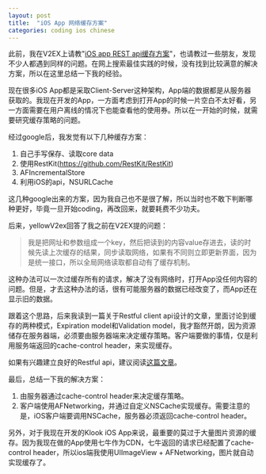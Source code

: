 ```yaml
---
layout: post
title:  "iOS App 网络缓存方案"
categories: coding ios chinese
---
```


此前，我在V2EX上请教"[iOS app REST api缓存方案][1]"，也请教过一些朋友，发现不少人都遇到同样的问题。在网上搜索最佳实践的时候，没有找到比较满意的解决方案，所以在这里总结一下我的经验。

现在很多iOS
App都是采取Client-Server这种架构，App端的数据都是从服务器获取的。我现在开发的App，一方面考虑到打开App的时候一片空白不太好看，另一方面需要在用户离线的情况下也能查看他的使用券。所以在一开始的时候，就需要研究缓存策略的问题。

经过google后，我发觉有以下几种缓存方案：

1. 自己手写保存、读取core data
2. 使用RestKit(https://github.com/RestKit/RestKit)
3. AFIncrementalStore
4. 利用iOS的api，NSURLCache

这几种google出来的方案，因为我自己也不是很了解，所以当时也不敢下判断哪种更好，毕竟一旦开始coding，再改回来，就要耗费不少功夫。

后来，yellowV2ex回答了我之前在V2EX提的问题：

> 我是把网址和参数组成一个key，然后把读到的内容value存进去，读的时候先读上次缓存的结果，同步读取网络，如果有不同则立即更新界面，因为是统一接口，所以全局网络读取都自动有了缓存机制。

这种办法可以一次过缓存所有的请求，解决了没有网络时，打开App没任何内容的问题。但是，才去这种办法的话，很有可能服务器的数据已经改变了，而App还在显示旧的数据。

跟着这个思路，后来我读到一篇关于Restful client api设计的文章，里面讨论到缓存的两种模式，Expiration model和Validation
model，我才豁然开朗，因为资源储存在服务器端，必须要由服务器端来决定缓存策略。客户端要做的事情，仅是利用服务端返回的cache-control header，来实现缓存。

如果有兴趣建立良好的Restful api，建议阅读[这篇文章][2]。

最后，总结一下我的解决方案：

1. 由服务器通过cache-control header来决定缓存策略。
2. 客户端使用AFNetworking，并通过自定义NSCache实现缓存。需要注意的是，iOS客户端要调用NSCache，服务器必须返回cache-control header。

另外，对于我现在开发的Klook iOS App来说，最重要的莫过于大量图片资源的缓存。因为我现在做的App使用七牛作为CDN，七牛返回的请求已经配置了cache-control header，所以ios端我使用UIImageView + AFNetworking，图片就自动实现缓存了。

[1]: http://v2ex.com/t/144736
[2]: http://blog.mugunthkumar.com/articles/restful-api-server-doing-it-the-right-way-part-1/

